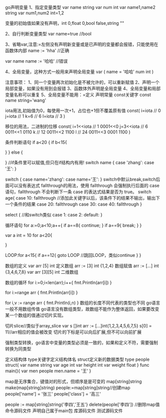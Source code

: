 go声明变量
 1、指定变量类型
 var name string
 var num int
 var name1,name2 string
 var num1,num2 int=1,2
 
 变量的初始值如果没有声明，int 0,float 0,bool false,string ""
 
 2、自行判断变量类型
 var name=true //bool
 
 3、省略var,注意:=左侧没有声明新变量或是已声明的变量都会报错，只能使用在函数体内部
 name := 'hha' //正确
 
 var name
 name := '哈哈' //错误
 
 4、全局变量，这种方式一般用来声明全局变量
 var (
  name = '哈哈'
  num int
 )
 
 注意事项：
 1、同一个变量两次初始化是不被允许的，可以重新赋值
 2、声明一个局部变量，如果没有用到会报错
 3、函数体外声明是全局变量
 4、全局变量和局部变量名称可以重复
 5、全局变量不能用：=定义
 声明常量
 const关键字
 const name string='wang'
 
 iota用法,初始值为0，每使用一次+1，占位也+1但不覆盖原有值
 const(
  i=iota // 0
  j=iota // 1
  k=6  // 6
  l=iota // 3
 )
 
 移位的用法，二进制的位移
 const(
  i=1<<iota // 1 0001<<0
  j=3<<iota // 6  0011<<1 0110
  k // 12 0011<<2 1100
  l // 24 0011<<3 0001 1100
 )
 
 条件判断语句
 if a<20 {
  if b<15{
  
  }
 } else {
 
 }
 //if条件里可以赋值,但只在if结构内有用!
 switch name {
  case 'zhang':
  case '王':
 }
 
 switch {
  case name='zhang':
  case name='王':
 }
 switch中默认break,switch后面可以没有表达式
 fallthrough的用法，使用 fallthrough 会强制执行后面的 case 语句，fallthrough 不会判断下一条 case 的表达式结果是否为 true。
 switch age{
   case 10:
    fallthrough  //添加此关键字以后，该条件下的结果不输出，输出下一个条件的结果
    case 20:
     fallthrough
     case 30:
     case 40:
     fallthrough
 }
 
 select { //和switch类似
  case 1:
  case 2:
  default:
 }
 
 循环语句
 for a:=0;a<10;a++{
  if a==8{
   continue;
  }
  if a==9{
   break;
  }
 }
 
 var a int = 10
 for a<20{
 
 }
 
 LOOP:for a<15{
  if a==12{
   goto LOOP //跳回LOOP，类似continue
  }
 }
 
 数组的定义
 var arr [5] int  定义数组
 arr := [3] int {1,2,4} 数组赋值
 arr := [...] int {3,4,6,7,8}
 var arr  [3][5] int  二维数组
 
 数组的循环
 for i:=0;i<len(arr);i++{
  fmt.Println(arr[i])
 }
 
 for i:=range arr {
  fmt.Println(arr[i])
 }
 
 for i,v := range arr {
  fmt.Println(i,n)
 }
 数组的长度不同代表的类型也不同
 go语言一般不用数组传值
 go语言没有数组类型，故数组不能作为整体返回，如果要改变某一个数组的值通过切片实现。
 
 切片slice//类似于array_slice
 var s []int
 arr := [...]int{1,2,3,4,5,6,7,5}
 s[0] = 11//arr相应的值会被改变
 切片的下标是可以向后扩展,但不可以向前扩展
 
 强制类型转换，go语言中变量的类型必须是一致的，如果和定义不符，需要强制转换为同类型
 
 定义结构体
 type关键字定义结构体名 struct定义新的数据类型
 type people struct{
  var name string 
  var age int
  var height int
  var weight float
 }
 func main(){
  var men people
  men.name = '王'
 }
 
 map是无序集合，键值对的形式，但顺序是是可变的
 map[string]string
 make(map[string]string)
 people:=map[string]string//创建map
 people['name'] = '张三'
 people['class'] = '高三'
 
 people := map[string]string{'李四','王五'}
 delete(people['李四'])  //删除map值
 命令源码文件
 声明自己属于main包
 库源码文件
 测试源码文件
